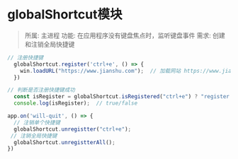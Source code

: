 # globalShortcut模块

> 所属: 主进程
> 功能: 在应用程序没有键盘焦点时，监听键盘事件
> 需求: 创建和注销全局快捷键

```js
// 注册快捷键
  globalShortcut.register('ctrl+e', () => {
    win.loadURL("https://www.jianshu.com");  // 加载网站 https://www.jianshu.com
  })

// 判断是否注册快捷键成功
  const isRegister = globalShortcut.isRegistered("ctrl+e") ? "register true" : "resgister false";
  console.log(isRegister);  // true/false

app.on('will-quit', () => {
  // 注销单个快捷键
  globalShortcut.unregistter("ctrl+e");
 // 注销全局快捷键
  globalShortcut.unregistterAll();
})
```